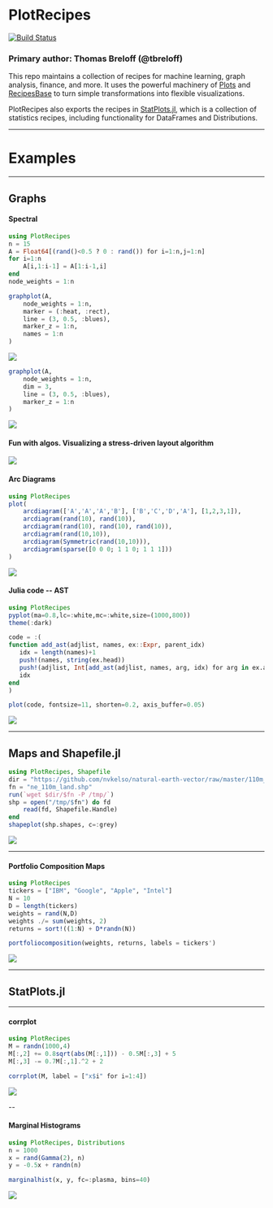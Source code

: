 # PlotRecipes

[![Build Status](https://travis-ci.org/JuliaPlots/PlotRecipes.jl.svg?branch=master)](https://travis-ci.org/JuliaPlots/PlotRecipes.jl)

### Primary author: Thomas Breloff (@tbreloff)

This repo maintains a collection of recipes for machine learning, graph analysis, finance, and more.  It uses the powerful machinery of [Plots](https://github.com/tbreloff/Plots.jl) and [RecipesBase](https://github.com/JuliaPlots/RecipesBase.jl) to turn simple transformations into flexible visualizations.

PlotRecipes also exports the recipes in [StatPlots.jl](https://github.com/JuliaPlots/StatPlots.jl), which is a collection of statistics recipes, including functionality for DataFrames and Distributions.

---

# Examples

---

## Graphs

#### Spectral

```julia
using PlotRecipes
n = 15
A = Float64[(rand()<0.5 ? 0 : rand()) for i=1:n,j=1:n]
for i=1:n
    A[i,1:i-1] = A[1:i-1,i]
end
node_weights = 1:n

graphplot(A,
    node_weights = 1:n,
    marker = (:heat, :rect),
    line = (3, 0.5, :blues),
    marker_z = 1:n,
    names = 1:n
)
```

![](https://cloud.githubusercontent.com/assets/933338/16093627/9da7b26a-330a-11e6-9733-9d28d5bab604.png)

```julia
graphplot(A,
    node_weights = 1:n,
    dim = 3,
    line = (3, 0.5, :blues),
    marker_z = 1:n
)
```

![](https://cloud.githubusercontent.com/assets/933338/16094180/0dd2edf0-330d-11e6-8596-d12b0b8d5393.png)


#### Fun with algos. Visualizing a stress-driven layout algorithm

![](https://cloud.githubusercontent.com/assets/933338/16698919/ee1f9e76-451e-11e6-8936-881551f120dd.gif)

#### Arc Diagrams

```julia
using PlotRecipes
plot(
	arcdiagram(['A','A','A','B'], ['B','C','D','A'], [1,2,3,1]),
	arcdiagram(rand(10), rand(10)),
	arcdiagram(rand(10), rand(10), rand(10)),
	arcdiagram(rand(10,10)),
	arcdiagram(Symmetric(rand(10,10))),
	arcdiagram(sparse([0 0 0; 1 1 0; 1 1 1]))
)
```

![](https://cloud.githubusercontent.com/assets/2822757/16072526/aba39c2e-32b7-11e6-947c-6faab1d13cc7.png)

#### Julia code -- AST

```julia
using PlotRecipes
pyplot(ma=0.8,lc=:white,mc=:white,size=(1000,800))
theme(:dark)

code = :(
function add_ast(adjlist, names, ex::Expr, parent_idx)
   idx = length(names)+1
   push!(names, string(ex.head))
   push!(adjlist, Int[add_ast(adjlist, names, arg, idx) for arg in ex.args])
   idx
end
)

plot(code, fontsize=11, shorten=0.2, axis_buffer=0.05)
```

![](https://cloud.githubusercontent.com/assets/933338/20402948/cb618014-accc-11e6-969a-28e738a8bea0.png)

---

## Maps and Shapefile.jl

```julia
using PlotRecipes, Shapefile
dir = "https://github.com/nvkelso/natural-earth-vector/raw/master/110m_physical/"
fn = "ne_110m_land.shp"
run(`wget $dir/$fn -P /tmp/`)
shp = open("/tmp/$fn") do fd
    read(fd, Shapefile.Handle)
end
shapeplot(shp.shapes, c=:grey)
```

![](https://cloud.githubusercontent.com/assets/933338/16770876/83dea362-481c-11e6-9943-bb77148be5b8.png)

---

#### Portfolio Composition Maps

```julia
using PlotRecipes
tickers = ["IBM", "Google", "Apple", "Intel"]
N = 10
D = length(tickers)
weights = rand(N,D)
weights ./= sum(weights, 2)
returns = sort!((1:N) + D*randn(N))

portfoliocomposition(weights, returns, labels = tickers')
```

![](https://github.com/JuliaPlots/PlotReferenceImages.jl/blob/master/PlotRecipes/portfoliocomposition.png)

---

## StatPlots.jl


---

#### corrplot

```julia
using PlotRecipes
M = randn(1000,4)
M[:,2] += 0.8sqrt(abs(M[:,1])) - 0.5M[:,3] + 5
M[:,3] -= 0.7M[:,1].^2 + 2

corrplot(M, label = ["x$i" for i=1:4])
```

![](https://cloud.githubusercontent.com/assets/933338/16030833/3c84e6bc-31c3-11e6-9a04-4cee531440a4.png)

--

#### Marginal Histograms

```julia
using PlotRecipes, Distributions
n = 1000
x = rand(Gamma(2), n)
y = -0.5x + randn(n)

marginalhist(x, y, fc=:plasma, bins=40)
```

![](https://github.com/JuliaPlots/PlotReferenceImages.jl/blob/master/PlotRecipes/marginalhist.png)
